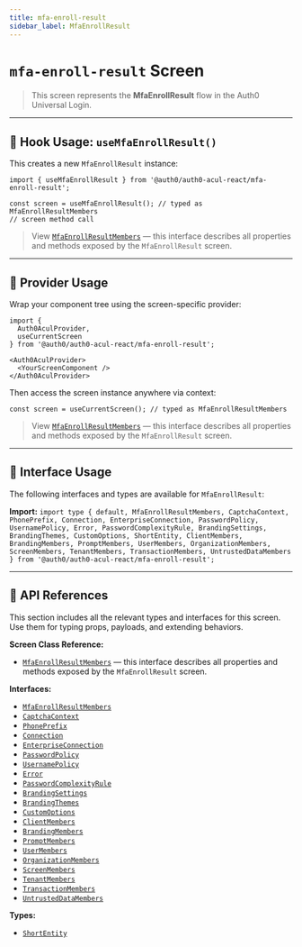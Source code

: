 ```yaml
---
title: mfa-enroll-result
sidebar_label: MfaEnrollResult
---
```


# `mfa-enroll-result` Screen

> This screen represents the **MfaEnrollResult** flow in the Auth0 Universal Login.

---

## 🔹 Hook Usage: `useMfaEnrollResult()`

This creates a new `MfaEnrollResult` instance:

```tsx
import { useMfaEnrollResult } from '@auth0/auth0-acul-react/mfa-enroll-result';

const screen = useMfaEnrollResult(); // typed as MfaEnrollResultMembers
// screen method call
```

> View [`MfaEnrollResultMembers`](https://auth0.github.io/universal-login/interfaces/Classes.MfaEnrollResultMembers.html) — this interface describes all properties and methods exposed by the `MfaEnrollResult` screen.

---

## 🔹 Provider Usage

Wrap your component tree using the screen-specific provider:

```tsx
import {
  Auth0AculProvider,
  useCurrentScreen
} from '@auth0/auth0-acul-react/mfa-enroll-result';

<Auth0AculProvider>
  <YourScreenComponent />
</Auth0AculProvider>
```

Then access the screen instance anywhere via context:

```tsx
const screen = useCurrentScreen(); // typed as MfaEnrollResultMembers
```

> View [`MfaEnrollResultMembers`](https://auth0.github.io/universal-login/interfaces/Classes.MfaEnrollResultMembers.html) — this interface describes all properties and methods exposed by the `MfaEnrollResult` screen.

---

## 🔹 Interface Usage

The following interfaces and types are available for `MfaEnrollResult`:

**Import:**
`import type { default, MfaEnrollResultMembers, CaptchaContext, PhonePrefix, Connection, EnterpriseConnection, PasswordPolicy, UsernamePolicy, Error, PasswordComplexityRule, BrandingSettings, BrandingThemes, CustomOptions, ShortEntity, ClientMembers, BrandingMembers, PromptMembers, UserMembers, OrganizationMembers, ScreenMembers, TenantMembers, TransactionMembers, UntrustedDataMembers } from '@auth0/auth0-acul-react/mfa-enroll-result';`

---

## 🔸 API References

This section includes all the relevant types and interfaces for this screen. Use them for typing props, payloads, and extending behaviors.

**Screen Class Reference:**  
- [`MfaEnrollResultMembers`](https://auth0.github.io/universal-login/interfaces/Classes.MfaEnrollResultMembers.html) — this interface describes all properties and methods exposed by the `MfaEnrollResult` screen.

**Interfaces:**
- [`MfaEnrollResultMembers`](https://auth0.github.io/universal-login/interfaces/Classes.MfaEnrollResultMembers.html)
- [`CaptchaContext`](https://auth0.github.io/universal-login/interfaces/Classes.CaptchaContext.html)
- [`PhonePrefix`](https://auth0.github.io/universal-login/interfaces/Classes.PhonePrefix.html)
- [`Connection`](https://auth0.github.io/universal-login/interfaces/Classes.Connection.html)
- [`EnterpriseConnection`](https://auth0.github.io/universal-login/interfaces/Classes.EnterpriseConnection.html)
- [`PasswordPolicy`](https://auth0.github.io/universal-login/interfaces/Classes.PasswordPolicy.html)
- [`UsernamePolicy`](https://auth0.github.io/universal-login/interfaces/Classes.UsernamePolicy.html)
- [`Error`](https://auth0.github.io/universal-login/interfaces/Classes.Error.html)
- [`PasswordComplexityRule`](https://auth0.github.io/universal-login/interfaces/Classes.PasswordComplexityRule.html)
- [`BrandingSettings`](https://auth0.github.io/universal-login/interfaces/Classes.BrandingSettings.html)
- [`BrandingThemes`](https://auth0.github.io/universal-login/interfaces/Classes.BrandingThemes.html)
- [`CustomOptions`](https://auth0.github.io/universal-login/interfaces/Classes.CustomOptions.html)
- [`ClientMembers`](https://auth0.github.io/universal-login/interfaces/Classes.ClientMembers.html)
- [`BrandingMembers`](https://auth0.github.io/universal-login/interfaces/Classes.BrandingMembers.html)
- [`PromptMembers`](https://auth0.github.io/universal-login/interfaces/Classes.PromptMembers.html)
- [`UserMembers`](https://auth0.github.io/universal-login/interfaces/Classes.UserMembers.html)
- [`OrganizationMembers`](https://auth0.github.io/universal-login/interfaces/Classes.OrganizationMembers.html)
- [`ScreenMembers`](https://auth0.github.io/universal-login/interfaces/Classes.ScreenMembers.html)
- [`TenantMembers`](https://auth0.github.io/universal-login/interfaces/Classes.TenantMembers.html)
- [`TransactionMembers`](https://auth0.github.io/universal-login/interfaces/Classes.TransactionMembers.html)
- [`UntrustedDataMembers`](https://auth0.github.io/universal-login/interfaces/Classes.UntrustedDataMembers.html)


**Types:**
- [`ShortEntity`](https://auth0.github.io/universal-login/types/Classes.ShortEntity.html)
